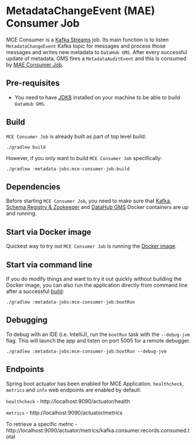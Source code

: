 # MetadataChangeEvent (MAE) Consumer Job

MCE Consumer is a [Kafka Streams](https://kafka.apache.org/documentation/streams/) job. Its main function is to listen
`MetadataChangeEvent` Kafka topic for messages and process those messages and writes new metadata to `DataHub GMS`.
After every successful update of metadata, GMS fires a `MetadataAuditEvent` and this is consumed by
[MAE Consumer Job](../mae-consumer-job).

## Pre-requisites

- You need to have [JDK8](https://www.oracle.com/java/technologies/jdk8-downloads.html) installed on your machine to be
  able to build `DataHub GMS`.

## Build

`MCE Consumer Job` is already built as part of top level build:

```
./gradlew build
```

However, if you only want to build `MCE Consumer Job` specifically:

```
./gradlew :metadata-jobs:mce-consumer-job:build
```

## Dependencies

Before starting `MCE Consumer Job`, you need to make sure that [Kafka, Schema Registry & Zookeeper](../../docker/kafka)
and [DataHub GMS](../../docker/gms) Docker containers are up and running.

## Start via Docker image

Quickest way to try out `MCE Consumer Job` is running the [Docker image](../../docker/mce-consumer).

## Start via command line

If you do modify things and want to try it out quickly without building the Docker image, you can also run the
application directly from command line after a successful [build](#build):

```
./gradlew :metadata-jobs:mce-consumer-job:bootRun
```

## Debugging

To debug with an IDE (i.e. IntelliJ), run the `bootRun` task with the `--debug-jvm` flag. This will launch the app and
listen on port 5005 for a remote debugger.

```
./gradlew :metadata-jobs:mce-consumer-job:bootRun --debug-jvm
```

## Endpoints

Spring boot actuator has been enabled for MCE Application. `healthcheck`, `metrics` and `info` web endpoints are enabled
by default.

`healthcheck` - http://localhost:9090/actuator/health

`metrics` - http://localhost:9090/actuator/metrics

To retrieve a specific metric - http://localhost:9090/actuator/metrics/kafka.consumer.records.consumed.total

